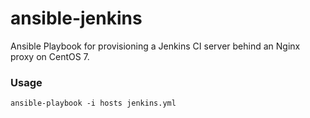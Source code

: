# ansible-jenkins

Ansible Playbook for provisioning a Jenkins CI server behind an Nginx proxy on CentOS 7.

### Usage

```
ansible-playbook -i hosts jenkins.yml
```
